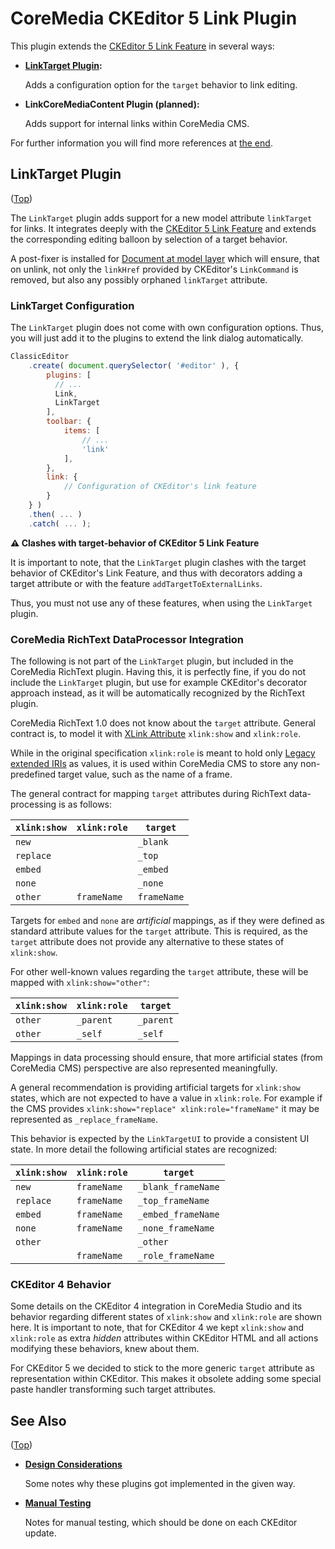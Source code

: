 CoreMedia CKEditor 5 Link Plugin
================================================================================

This plugin extends the [CKEditor 5 Link Feature][cke5:docs:link:feature] in
several ways:

* **[LinkTarget Plugin](#linktarget-plugin):**

    Adds a configuration option for the `target` behavior to link editing.

* **LinkCoreMediaContent Plugin (planned):**

    Adds support for internal links within CoreMedia CMS.

For further information you will find more references at [the end](#see-also).

LinkTarget Plugin
--------------------------------------------------------------------------------
([Top](#_top))<a id="linktarget-plugin"></a>

The `LinkTarget` plugin adds support for a new model attribute `linkTarget` for
links. It integrates deeply with the
[CKEditor 5 Link Feature][cke5:docs:link:feature] and extends the corresponding
editing balloon by selection of a target behavior.

A post-fixer is installed for
[Document at model layer][cke5:api:engine.model.document.Document] which will
ensure, that on unlink, not only the `linkHref` provided by CKEditor's
`LinkCommand` is removed, but also any possibly orphaned `linkTarget`
attribute.

### LinkTarget Configuration

The `LinkTarget` plugin does not come with own configuration options. Thus, you
will just add it to the plugins to extend the link dialog automatically.

```javascript
ClassicEditor
    .create( document.querySelector( '#editor' ), {
        plugins: [
          // ...
          Link,
          LinkTarget
        ],
        toolbar: {
            items: [
                // ...
                'link'
            ],
        },
        link: {
            // Configuration of CKEditor's link feature
        }
    } )
    .then( ... )
    .catch( ... );
```

**⚠ Clashes with target-behavior of CKEditor 5 Link Feature**

It is important to note, that the `LinkTarget` plugin clashes with the
target behavior of CKEditor's Link Feature, and thus with decorators adding
a target attribute or with the feature `addTargetToExternalLinks`.

Thus, you must not use any of these features, when using the `LinkTarget` plugin.

### CoreMedia RichText DataProcessor Integration

The following is not part of the `LinkTarget` plugin, but included in the
CoreMedia RichText plugin. Having this, it is perfectly fine, if you do not
include the `LinkTarget` plugin, but use for example CKEditor's decorator
approach instead, as it will be automatically recognized by the RichText
plugin.

CoreMedia RichText 1.0 does not know about the `target` attribute. General
contract is, to model it with [XLink Attribute][w3:xlink] `xlink:show` and
`xlink:role`.

While in the original specification `xlink:role` is meant to hold only
[Legacy extended IRIs][w3:IRI] as values, it is used within CoreMedia CMS
to store any non-predefined target value, such as the name of a frame.

The general contract for mapping `target` attributes during RichText
data-processing is as follows:

| `xlink:show` | `xlink:role` | `target`    |
| ------------ | ------------ | ----------- |
| `new`        |              | `_blank`    |
| `replace`    |              | `_top`      |
| `embed`      |              | `_embed`    |
| `none`       |              | `_none`     |
| `other`      | `frameName`  | `frameName` |

Targets for `embed` and `none` are _artificial_ mappings, as if they were
defined as standard attribute values for the `target` attribute. This is
required, as the `target` attribute does not provide any alternative to
these states of `xlink:show`.

For other well-known values regarding the `target` attribute, these will be
mapped with `xlink:show="other"`:

| `xlink:show` | `xlink:role` | `target`    |
| ------------ | ------------ | ----------- |
| `other`      | `_parent`    | `_parent`   |
| `other`      | `_self`      | `_self`     |

Mappings in data processing should ensure, that more artificial states
(from CoreMedia CMS) perspective are also represented meaningfully.

A general recommendation is providing artificial targets for `xlink:show`
states, which are not expected to have a value in `xlink:role`. For example
if the CMS provides `xlink:show="replace" xlink:role="frameName"` it may
be represented as `_replace_frameName`.

This behavior is expected by the `LinkTargetUI` to provide a consistent UI state.
In more detail the following artificial states are recognized:

| `xlink:show` | `xlink:role` | `target`           |
| ------------ | ------------ | ------------------ |
| `new`        | `frameName`  | `_blank_frameName` |
| `replace`    | `frameName`  | `_top_frameName`   |
| `embed`      | `frameName`  | `_embed_frameName` |
| `none`       | `frameName`  | `_none_frameName`  |
| `other`      |              | `_other`           |
|              | `frameName`  | `_role_frameName`  |

### CKEditor 4 Behavior

Some details on the CKEditor 4 integration in CoreMedia Studio and its behavior
regarding different states of `xlink:show` and `xlink:role` are shown here.
It is important to note, that for CKEditor 4 we kept `xlink:show` and
`xlink:role` as extra _hidden_ attributes within CKEditor HTML and all actions
modifying these behaviors, knew about them.

For CKEditor 5 we decided to stick to the more generic `target` attribute as
representation within CKEditor. This makes it obsolete adding some special
paste handler transforming such target attributes.

See Also
--------------------------------------------------------------------------------
([Top](#_top))<a id="see-also"></a>

* **[Design Considerations](./DESIGN.md)**

    Some notes why these plugins got implemented in the given way.

* **[Manual Testing](./TESTING.md)**

    Notes for manual testing, which should be done on each CKEditor update.

<!-- ======================================================== [ References ] -->

[cke5:api:engine.model.document.Document]: <https://ckeditor.com/docs/ckeditor5/latest/api/module_engine_model_document-Document.html> "Class Document (engine/model/document~Document) - CKEditor 5 API docs"
[cke5:docs:link:feature]: <https://ckeditor.com/docs/ckeditor5/latest/features/link.html> "Link - CKEditor 5 Documentation"
[w3:xlink]: <https://www.w3.org/TR/xlink/> "XML Linking Language (XLink) Version 1.1"
[w3:IRI]: <https://www.w3.org/TR/leiri/> "Legacy extended IRIs for XML resource identification"
